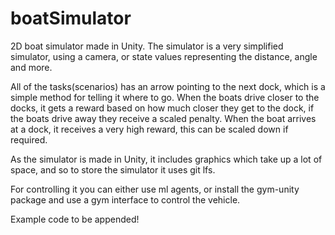 # boatSimulator
2D boat simulator made in Unity.
The simulator is a very simplified simulator, using a camera, or state values representing the distance, angle and more.

All of the tasks(scenarios) has an arrow pointing to the next dock, which is a simple method for telling it where to go.
When the boats drive closer to the docks, it gets a reward based on how much closer they get to the dock, if the boats drive away they receive a scaled penalty.
When the boat arrives at a dock, it receives a very high reward, this can be scaled down if required.

As the simulator is made in Unity, it includes graphics which take up a lot of space, and so to store the simulator it uses git lfs.

For controlling it you can either use ml agents, or install the gym-unity package and use a gym interface to control the vehicle.

Example code to be appended!
